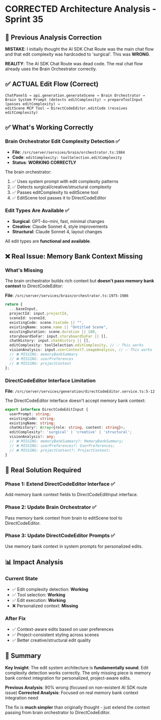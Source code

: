 # CORRECTED Architecture Analysis - Sprint 35

## 🚨 Previous Analysis Correction

**MISTAKE**: I initially thought the AI SDK Chat Route was the main chat flow and that edit complexity was hardcoded to 'surgical'. This was **WRONG**.

**REALITY**: The AI SDK Chat Route was dead code. The real chat flow already uses the Brain Orchestrator correctly.

## ✅ ACTUAL Edit Flow (Correct)

```
ChatPanelG → api.generation.generateScene → Brain Orchestrator → 
Brain System Prompt (detects editComplexity) → prepareToolInput (passes editComplexity) → 
editScene MCP Tool → DirectCodeEditor.editCode (receives editComplexity)
```

## ✅ What's Working Correctly

### Brain Orchestrator Edit Complexity Detection ✅
- **File**: `/src/server/services/brain/orchestrator.ts:1984`
- **Code**: `editComplexity: toolSelection.editComplexity`
- **Status**: **WORKING CORRECTLY**

The brain orchestrator:
1. ✅ Uses system prompt with edit complexity patterns
2. ✅ Detects surgical/creative/structural complexity  
3. ✅ Passes editComplexity to editScene tool
4. ✅ EditScene tool passes it to DirectCodeEditor

### Edit Types Are Available ✅
- **Surgical**: GPT-4o-mini, fast, minimal changes
- **Creative**: Claude Sonnet 4, style improvements  
- **Structural**: Claude Sonnet 4, layout changes

All edit types are **functional and available**.

## ❌ Real Issue: Memory Bank Context Missing

### What's Missing
The brain orchestrator builds rich context but **doesn't pass memory bank context** to DirectCodeEditor:

**File**: `/src/server/services/brain/orchestrator.ts:1975-1986`
```typescript
return {
  ...baseInput,
  projectId: input.projectId,
  sceneId: sceneId,
  existingCode: scene.tsxCode || "",
  existingName: scene.name || "Untitled Scene", 
  existingDuration: scene.duration || 180,
  storyboardSoFar: input.storyboardSoFar || [],
  chatHistory: input.chatHistory || [],
  editComplexity: toolSelection.editComplexity, // ✅ This works
  visionAnalysis: input.userContext?.imageAnalysis, // ✅ This works
  // ❌ MISSING: memoryBankSummary 
  // ❌ MISSING: userPreferences
  // ❌ MISSING: projectContext
};
```

### DirectCodeEditor Interface Limitation
**File**: `/src/server/services/generation/directCodeEditor.service.ts:5-12`

The DirectCodeEditor interface doesn't accept memory bank context:
```typescript
export interface DirectCodeEditInput {
  userPrompt: string;
  existingCode: string;
  existingName: string;
  chatHistory?: Array<{role: string, content: string}>;
  editComplexity?: 'surgical' | 'creative' | 'structural';
  visionAnalysis?: any;
  // ❌ MISSING: memoryBankSummary?: MemoryBankSummary;
  // ❌ MISSING: userPreferences?: UserPreferences;
  // ❌ MISSING: projectContext?: ProjectContext;
}
```

## 🎯 Real Solution Required

### Phase 1: Extend DirectCodeEditor Interface ✅
Add memory bank context fields to DirectCodeEditInput interface.

### Phase 2: Update Brain Orchestrator ✅  
Pass memory bank context from brain to editScene tool to DirectCodeEditor.

### Phase 3: Update DirectCodeEditor Prompts ✅
Use memory bank context in system prompts for personalized edits.

## 📊 Impact Analysis

### Current State
- ✅ Edit complexity detection: **Working**
- ✅ Tool selection: **Working**  
- ✅ Edit execution: **Working**
- ❌ Personalized context: **Missing**

### After Fix
- ✅ Context-aware edits based on user preferences
- ✅ Project-consistent styling across scenes  
- ✅ Better creative/structural edit quality

## 📝 Summary

**Key Insight**: The edit system architecture is **fundamentally sound**. Edit complexity detection works correctly. The only missing piece is memory bank context integration for personalized, project-aware edits.

**Previous Analysis**: 90% wrong (focused on non-existent AI SDK route issue)
**Corrected Analysis**: Focused on real memory bank context integration need

The fix is **much simpler** than originally thought - just extend the context passing from brain orchestrator to DirectCodeEditor.